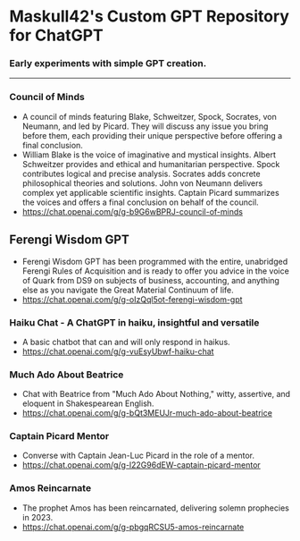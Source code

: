 # Maskull42's Custom GPT Repository for ChatGPT

### Early experiments with simple GPT creation.

------

### Council of Minds

- A council of minds featuring Blake, Schweitzer, Spock, Socrates, von Neumann, and led by Picard. They will discuss any issue you bring before them, each providing their unique perspective before offering a final conclusion.
- William Blake is the voice of imaginative and mystical insights. Albert Schweitzer provides and ethical and humanitarian perspective. Spock contributes logical and precise analysis. Socrates adds concrete philosophical theories and solutions. John von Neumann delivers complex yet applicable scientific insights. Captain Picard summarizes the voices and offers a final conclusion on behalf of the council.
- https://chat.openai.com/g/g-b9G6wBPRJ-council-of-minds

## Ferengi Wisdom GPT

- Ferengi Wisdom GPT has been programmed with the entire, unabridged Ferengi Rules of Acquisition and is ready to offer you advice in the voice of Quark from DS9 on subjects of business, accounting, and anything else as you navigate the Great Material Continuum of life.
- https://chat.openai.com/g/g-oIzQql5ot-ferengi-wisdom-gpt

### Haiku Chat - A ChatGPT in haiku, insightful and versatile

- A basic chatbot that can and will only respond in haikus. 
- https://chat.openai.com/g/g-vuEsyUbwf-haiku-chat

### Much Ado About Beatrice

- Chat with Beatrice from "Much Ado About Nothing," witty, assertive, and eloquent in Shakespearean English.
- https://chat.openai.com/g/g-bQt3MEUJr-much-ado-about-beatrice

### Captain Picard Mentor

- Converse with Captain Jean-Luc Picard in the role of a mentor.
- https://chat.openai.com/g/g-l22G96dEW-captain-picard-mentor

### Amos Reincarnate

- The prophet Amos has been reincarnated, delivering solemn prophecies in 2023.
- https://chat.openai.com/g/g-pbgqRCSU5-amos-reincarnate
